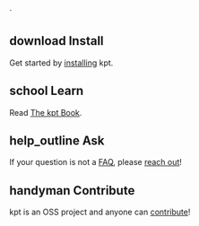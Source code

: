 <asciinema-player src="/static/casts/quickstart.cast" cols="160"></asciinema-player>`

<h2 id="overview"><span class="material-icons-outlined">download</span> Install</h2>

Get started by [installing](/installation/) kpt.

<h2><span class="material-icons-outlined">school</span> Learn</h2>

Read [The kpt Book](/book/).

<h2><span class="material-icons-outlined">help_outline</span> Ask</h2>

If your question is not a [FAQ](/faq/), please [reach out](/contact/)!

<h2><span class="material-icons-outlined">handyman</span> Contribute</h2>

kpt is an OSS project and anyone can [contribute]!

[contribute]: https://github.com/GoogleContainerTools/kpt/blob/next/CONTRIBUTING.md
